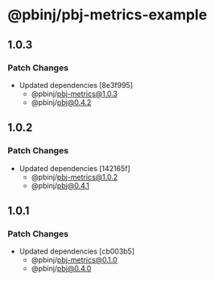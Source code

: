 # @pbinj/pbj-metrics-example

## 1.0.3

### Patch Changes

- Updated dependencies [8e3f995]
  - @pbinj/pbj-metrics@1.0.3
  - @pbinj/pbj@0.4.2

## 1.0.2

### Patch Changes

- Updated dependencies [142165f]
  - @pbinj/pbj-metrics@1.0.2
  - @pbinj/pbj@0.4.1

## 1.0.1

### Patch Changes

- Updated dependencies [cb003b5]
  - @pbinj/pbj-metrics@0.1.0
  - @pbinj/pbj@0.4.0
